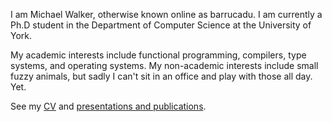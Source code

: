I am Michael Walker, otherwise known online as barrucadu. I am
currently a Ph.D student in the Department of Computer Science at the
University of York.

My academic interests include functional programming, compilers, type
systems, and operating systems. My non-academic interests include
small fuzzy animals, but sadly I can't sit in an office and play with
those all day. Yet.

See my [CV](cv.pdf) and [presentations and publications](publications.html).
